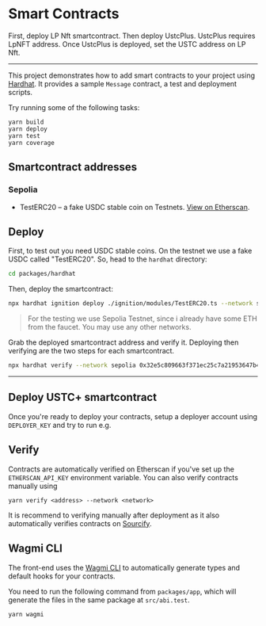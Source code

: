 # Smart Contracts

First, deploy LP Nft smartcontract.
Then deploy UstcPlus. UstcPlus requires LpNFT address.
Once UstcPlus is deployed, set the USTC address on LP Nft.

---

This project demonstrates how to add smart contracts to your project using [Hardhat](https://hardhat.org/docs). It provides a sample `Message` contract, a test and deployment scripts.

Try running some of the following tasks:

```
yarn build
yarn deploy
yarn test
yarn coverage
```

## Smartcontract addresses

### Sepolia

* TestERC20 &ndash; a fake USDC stable coin on Testnets. [View on Etherscan](https://sepolia.etherscan.io/token/0x32e5c809663f371ec25c7a21953647b448394aa3).

## Deploy

First, to test out you need USDC stable coins. On the testnet we use a fake USDC called "TestERC20".
So, head to the `hardhat` directory:

```bash
cd packages/hardhat
```

Then, deploy the smartcontract:
```bash
npx hardhat ignition deploy ./ignition/modules/TestERC20.ts --network sepolia
```

> For the testing we use Sepolia Testnet, since i already have some ETH from the faucet. You may use any other networks.

Grab the deployed smartcontract address and verify it. Deploying then verifying are the two steps for each smartcontract.

```bash
npx hardhat verify --network sepolia 0x32e5c809663f371ec25c7a21953647b448394aa3
```

---
Deploy USTC+ smartcontract
---

Once you're ready to deploy your contracts, setup a deployer account using `DEPLOYER_KEY` and try to run e.g.

## Verify

Contracts are automatically verified on Etherscan if you've set up the `ETHERSCAN_API_KEY` environment variable. You can also verify contracts manually using

```
yarn verify <address> --network <network>
```

It is recommend to verifying manually after deployment as it also automatically verifies contracts on [Sourcify](https://sourcify.dev/).

## Wagmi CLI

The front-end uses the [Wagmi CLI](https://wagmi.sh/cli/getting-started) to automatically generate types and default hooks for your contracts.

You need to run the following command from `packages/app`, which will generate the files in the same package at `src/abi.test`.

```
yarn wagmi
```
